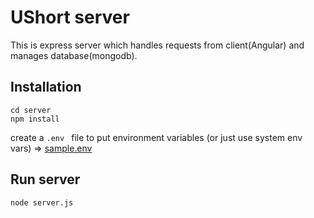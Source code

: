 # UShort server
This is express server which handles requests from client(Angular) and manages database(mongodb).

## Installation
```
cd server
npm install 
```
create a `.env ` file to put environment variables (or just use system env vars) => [sample.env](sample.env)

## Run server
```
node server.js
```